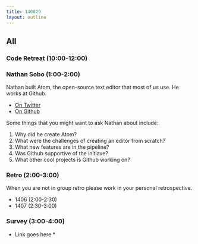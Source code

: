 ```yaml
---
title: 140829
layout: outline
---
```


## All

### Code Retreat (10:00-12:00)

### Nathan Sobo (1:00-2:00)

Nathan built Atom, the open-source text editor that most of us use. He works at Github.

* [On Twitter](https://twitter.com/nathansobo)
* [On Github](https://github.com/nathansobo)

Some things that you might want to ask Nathan about include:

1. Why did he create Atom?
2. What were the challenges of creating an editor from scratch?
3. What new features are in the pipeline?
4. Was Github supportive of the initiave?
5. What other cool projects is Github working on?

### Retro (2:00-3:00)

When you are not in group retro please work in your personal retrospective.

* 1406 (2:00-2:30)
* 1407 (2:30-3:00)

### Survey (3:00-4:00)

* Link goes here *
